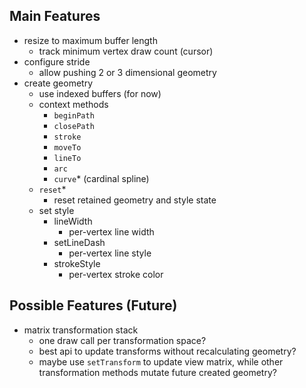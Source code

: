 ## Main Features

- resize to maximum buffer length
    - track minimum vertex draw count (cursor)
- configure stride
    - allow pushing 2 or 3 dimensional geometry
- create geometry
    - use indexed buffers (for now)
    - context methods
        - `beginPath`
        - `closePath`
        - `stroke`
        - `moveTo`
        - `lineTo`
        - `arc`
        - `curve`* (cardinal spline)
    - `reset`*
        - reset retained geometry and style state
    - set style
        - lineWidth
            - per-vertex line width
        - setLineDash
            - per-vertex line style
        - strokeStyle
            - per-vertex stroke color


## Possible Features (Future)

- matrix transformation stack
    - one draw call per transformation space?
    - best api to update transforms without recalculating geometry?
    - maybe use `setTransform` to update view matrix, while other transformation methods mutate future created geometry?
